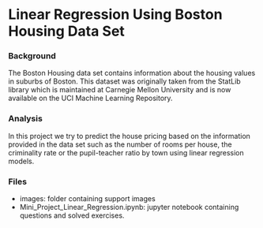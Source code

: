 # Linear Regression Using Boston Housing Data Set

### Background
The Boston Housing data set contains information about the housing values in suburbs of Boston. This dataset was originally taken from the StatLib library which is maintained at Carnegie Mellon University and is now available on the UCI Machine Learning Repository.

### Analysis
In this project we try to predict the house pricing based on the information provided in the data set such as the number of rooms per house, the criminality rate or the pupil-teacher ratio by town using linear regression models.

### Files
- images: folder containing support images
- Mini_Project_Linear_Regression.ipynb: jupyter notebook containing questions and solved exercises.
